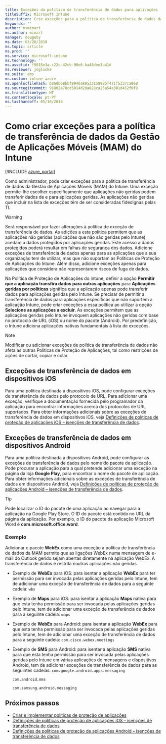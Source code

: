 ```yaml
---
title: Exceções da política de transferência de dados para aplicações
titleSuffix: Microsoft Intune
description: Crie exceções para a política de transferência de dados da Gestão de Aplicações Móveis (MAM) do Intune.
keywords: ''
author: msmimart
ms.author: mimart
manager: dougeby
ms.date: 03/28/2018
ms.topic: article
ms.prod: ''
ms.service: microsoft-intune
ms.technology: ''
ms.assetid: f9015e3a-c22c-42eb-90e6-ba48dee3a41d
ms.reviewer: joglocke
ms.suite: ems
ms.custom: intune-azure
ms.openlocfilehash: b860b68bbf8940a89533159885f471f5337ca0e8
ms.sourcegitcommit: 91802e78cd5014d20a828ca25a54a381d452f0f8
ms.translationtype: HT
ms.contentlocale: pt-PT
ms.lasthandoff: 05/16/2018
---
```

# <a name="how-to-create-exceptions-to-the-intune-mobile-application-management-mam-data-transfer-policy"></a>Como criar exceções para a política de transferência de dados da Gestão de Aplicações Móveis (MAM) do Intune

[!INCLUDE [azure_portal](./includes/azure_portal.md)]

Como administrador, pode criar exceções para a política de transferência de dados da Gestão de Aplicações Móveis (MAM) do Intune. Uma exceção permite-lhe escolher especificamente que aplicações não geridas podem transferir dados de e para aplicações geridas. As aplicações não geridas que incluir na lista de exceções têm de ser consideradas fidedignas pelas TI. 

>[!WARNING] 
> Será responsável por fazer alterações à política de exceção de transferência de dados. As adições a esta política permitem que as aplicações não geridas (aplicações que não são geridas pelo Intune) acedam a dados protegidos por aplicações geridas. Este acesso a dados protegidos poderá resultar em falhas de segurança dos dados. Adicione exceções de transferência de dados apenas para as aplicações que a sua organização tem de utilizar, mas que não suportam as Políticas de Proteção de Aplicações do Intune. Além disso, adicione exceções apenas para aplicações que considera não representarem riscos de fuga de dados.

Na Política de Proteção de Aplicações do Intune, definir a opção **Permitir que a aplicação transfira dados para outras aplicações** para **Aplicações geridas por políticas** significa que a aplicação apenas pode transferir dados para aplicações geridas pelo Intune. Se precisar de permitir a transferência de dados para aplicações específicas que não suportem a aplicação Intune, pode criar exceções a essa política ao utilizar a opção **Selecione as aplicações a excluir**. As exceções permitem que as aplicações geridas pelo Intune invoquem aplicações não geridas com base no protocolo de URL (iOS) ou nome do pacote (Android). Por predefinição, o Intune adiciona aplicações nativas fundamentais à lista de exceções. 

> [!NOTE]
> Modificar ou adicionar exceções de política de transferência de dados não afeta as outras Políticas de Proteção de Aplicações, tal como restrições de ações de cortar, copiar e colar. 

## <a name="ios-data-transfer-exceptions"></a>Exceções de transferência de dados em dispositivos iOS
Para uma política destinada a dispositivos iOS, pode configurar exceções de transferência de dados pelo protocolo de URL. Para adicionar uma exceção, verifique a documentação fornecida pelo programador da aplicação para encontrar informações acerca dos protocolos de URL suportados. Para obter informações adicionais sobre as exceções de transferência de dados em dispositivos iOS, veja [Definições de políticas de proteção de aplicações iOS – isenções de transferência de dados](app-protection-policy-settings-ios.md#data-transfer-exemptions).

## <a name="android-data-transfer-exceptions"></a>Exceções de transferência de dados em dispositivos Android
Para uma política destinada a dispositivos Android, pode configurar as exceções de transferência de dados pelo nome do pacote de aplicação. Pode procurar a aplicação para a qual pretende adicionar uma exceção na página da loja **Google Play**, para encontrar o nome do pacote de aplicação. Para obter informações adicionais sobre as exceções de transferência de dados em dispositivos Android, veja [Definições de políticas de proteção de aplicações Android – isenções de transferência de dados](app-protection-policy-settings-android.md#data-transfer-exemptions).


>[!TIP]
> Pode localizar o ID do pacote de uma aplicação ao navegar para a aplicação na Google Play Store. O ID do pacote está contido no URL da página da aplicação. Por exemplo, o ID do pacote da aplicação Microsoft Word é **com.microsoft.office.word**.

### <a name="example"></a>Exemplo
Adicionar o pacote **WebEx** como uma exceção à política de transferência de dados da MAM permite que as ligações WebEx numa mensagem de e-mail do Outlook gerido sejam abertas diretamente na aplicação WebEx. A transferência de dados é restrita noutras aplicações não geridas.

- Exemplo de **WebEx** para iOS: para isentar a aplicação **WebEx** para ter permissão para ser invocada pelas aplicações geridas pelo Intune, tem de adicionar uma exceção de transferência de dados para a seguinte cadeia: <code>wbx</code>
    
 - Exemplo de **Maps** para iOS: para isentar a aplicação **Maps** nativa para que esta tenha permissão para ser invocada pelas aplicações geridas pelo Intune, tem de adicionar uma exceção de transferência de dados para a seguinte cadeia: <code>maps</code>

- Exemplo de **WebEx** para Android: para isentar a aplicação **WebEx** para que esta tenha permissão para ser invocada pelas aplicações geridas pelo Intune, tem de adicionar uma exceção de transferência de dados para a seguinte cadeia: <code>com.cisco.webex.meetings</code>
    
- Exemplo de **SMS** para Android: para isentar a aplicação **SMS** nativa para que esta tenha permissão para ser invocada pelas aplicações geridas pelo Intune em várias aplicações de mensagens e dispositivos Android, tem de adicionar exceções de transferência de dados para as seguintes cadeias: 
    <code>com.google.android.apps.messaging</code>
    
    <code>com.android.mms</code>
    
    <code>com.samsung.android.messaging</code>

## <a name="next-steps"></a>Próximos passos

- [Criar e implementar políticas de proteção de aplicações](app-protection-policies.md)
- [Definições de políticas de proteção de aplicações iOS – isenções de transferência de dados](app-protection-policy-settings-ios.md#data-transfer-exemptions)
- [Definições de políticas de proteção de aplicações Android – isenções de transferência de dados](app-protection-policy-settings-android.md#data-transfer-exemptions)
